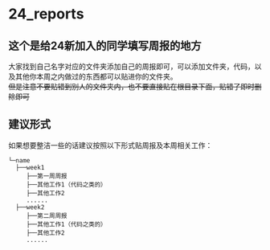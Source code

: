 # 24_reports
## 这个是给24新加入的同学填写周报的地方
大家找到自己名字对应的文件夹添加自己的周报即可，可以添加文件夹，代码，以及其他你本周之内做过的东西都可以贴进你的文件夹。  
~~但是注意不要贴错到别人的文件夹内，也不要直接贴在根目录下面，贴错了即时删除即可~~
## 建议形式
如果想要整洁一些的话建议按照以下形式贴周报及本周相关工作： 
```
└─name  
  ├──week1  
     ├──第一周周报  
     ├──其他工作1（代码之类的）  
     ├──其他工作2  
     ......  
  ├──week2  
     ├──第二周周报  
     ├──其他工作1（代码之类的）  
     ├──其他工作2  
     ......    
```
